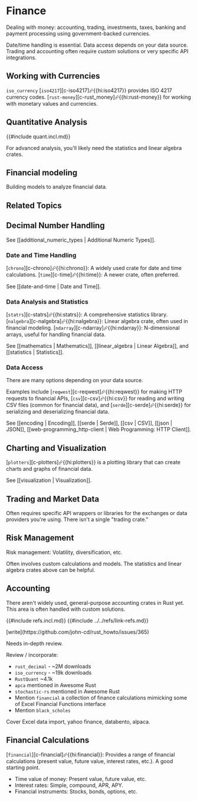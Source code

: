 # Finance

Dealing with money: accounting, trading, investments, taxes, banking and payment processing using government-backed currencies.

Date/time handling is essential. Data access depends on your data source. Trading and accounting often require custom solutions or very specific API integrations.

## Working with Currencies

`iso_currency`
[`iso4217`][c-iso4217]⮳{{hi:iso4217}} provides ISO 4217 currency codes.
[`rust-money`][c-rust_money]⮳{{hi:rust-money}} for working with monetary values and currencies.

## Quantitative Analysis

{{#include quant.incl.md}}

For advanced analysis, you'll likely need the statistics and linear algebra crates.

## Financial modeling

Building models to analyze financial data.

## Related Topics

## Decimal Number Handling

See [[additional_numeric_types | Additional Numeric Types]].

### Date and Time Handling

[`chrono`][c-chrono]⮳{{hi:chrono}}: A widely used crate for date and time calculations.
[`time`][c-time]⮳{{hi:time}}: A newer crate, often preferred.

See [[date-and-time | Date and Time]].

### Data Analysis and Statistics

[`statrs`][c-statrs]⮳{{hi:statrs}}: A comprehensive statistics library.
[`nalgebra`][c-nalgebra]⮳{{hi:nalgebra}}: Linear algebra crate, often used in financial modeling.
[`ndarray`][c-ndarray]⮳{{hi:ndarray}}: N-dimensional arrays, useful for handling financial data.

See [[mathematics | Mathematics]], [[linear_algebra | Linear Algebra]], and [[statistics | Statistics]].

### Data Access

There are many options depending on your data source.

Examples include [`reqwest`][c-reqwest]⮳{{hi:reqwest}} for making HTTP requests to financial APIs,
[`csv`][c-csv]⮳{{hi:csv}} for reading and writing CSV files (common for financial data), and [`serde`][c-serde]⮳{{hi:serde}} for serializing and deserializing financial data.

See [[encoding | Encoding]], [[serde | Serde]], [[csv | CSV]], [[json | JSON]], [[web-programming_http-client | Web Programming: HTTP Client]].

## Charting and Visualization

[`plotters`][c-plotters]⮳{{hi:plotters}} is a plotting library that can create charts and graphs of financial data.

See [[visualization | Visualization]].

## Trading and Market Data

Often requires specific API wrappers or libraries for the exchanges or data providers you're using. There isn't a single "trading crate."

## Risk Management

Risk management: Volatility, diversification, etc.

Often involves custom calculations and models. The statistics and linear algebra crates above can be helpful.

## Accounting

There aren't widely used, general-purpose accounting crates in Rust yet. This area is often handled with custom solutions.

{{#include refs.incl.md}}
{{#include ../../refs/link-refs.md}}

<div class="hidden">
[write](https://github.com/john-cd/rust_howto/issues/365)

Needs in-depth review.

Review / incorporate:

- `rust_decimal` - ~2M downloads
- `iso_currency` - ~19k downloads
- `RustQuant` ~4.1k
- `apca` mentioned in Awesome Rust
- `stochastic-rs` mentioned in Awesome Rust
- Mention `financial` a collection of finance calculations mimicking some of Excel Financial Functions interface
- Mention `black_scholes`

Cover Excel data import, yahoo finance, databento, alpaca.

## Financial Calculations

[`financial`][c-financial]⮳{{hi:financial}}: Provides a range of financial calculations (present value, future value, interest rates, etc.). A good starting point.

- Time value of money: Present value, future value, etc.
- Interest rates: Simple, compound, APR, APY.
- Financial instruments: Stocks, bonds, options, etc.

</div>
